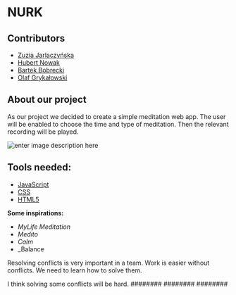 # NURK

## Contributors

- [Zuzia Jarlaczyńska](https://github.com/Zuzaj)
- [Hubert Nowak](https://github.com/Hbrtnwk)
- [Bartek Bobrecki](https://github.com/bobrecki377)
- [Olaf Grykałowski](https://github.com/laFonni)

## About our project

As our project we decided to create a simple meditation web app. The user will be enabled to choose the time and type of meditation. Then the relevant recording will be played.

![enter image description here](https://pcdn.columbian.com/wp-content/uploads/2021/06/0615_fea_meditation.jpg)

## Tools needed:

- [JavaScript](https://www.udemy.com/course/the-complete-javascript-course/)
- [CSS](https://www.udemy.com/course/advanced-css-and-sass/)
- [HTML5](https://www.udemy.com/course/design-and-develop-a-killer-website-with-html5-and-css3/)

**Some inspirations:**
 
- _MyLife Meditation_
- _Medito_
- _Calm_
- _Balance

Resolving conflicts is very important in a team. Work is easier without conflicts. We need to learn how to solve them.

I think solving some conflicts will be hard.
########
########
########